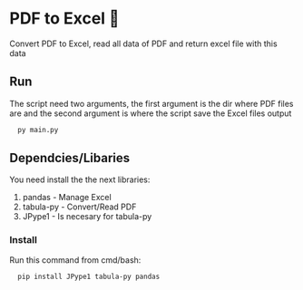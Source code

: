 # PDF to Excel :snake:

Convert PDF to Excel, read all data of PDF and return excel file with this data

## Run

The script need two arguments, the first argument is the dir where PDF files are and the second argument is where the script save the Excel files output

```bash
  py main.py 
```

## Dependcies/Libaries

You need install the the next libraries:

1. pandas - Manage Excel
2. tabula-py - Convert/Read PDF
3. JPype1 - Is necesary for tabula-py

### Install

Run this command from cmd/bash:

```bash
  pip install JPype1 tabula-py pandas
```
